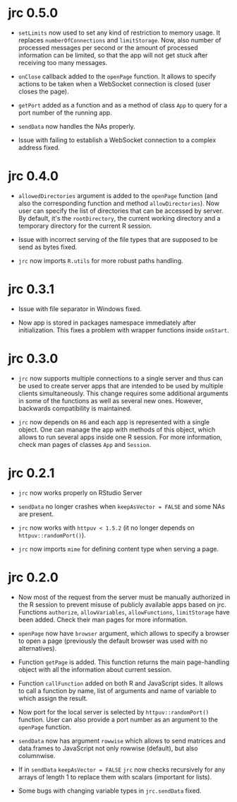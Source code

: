 # jrc 0.5.0

* `setLimits` now used to set any kind of restriction to memory usage. It replaces `numberOfConnections` and `limitStorage`. Now, also number of processed messages per second or the amount of processed information can be limited, so that the app will not get stuck after receiving too many messages.

* `onClose` callback added to the `openPage` function. It allows to specify actions to be taken when a WebSocket connection is closed (user closes the page).

* `getPort` added as a function and as a method of class `App` to query for a port number of the running app.

* `sendData` now handles the NAs properly.

* Issue with failing to establish a WebSocket connection to a complex address fixed.

# jrc 0.4.0

* `allowedDirectories` argument is added to the `openPage` function (and also the corresponding function and method `allowDirectories`).
Now user can specify the list of directories that can be accessed by server. By default, it's the `rootDirectory`, the current working 
directory and a temporary directory for the current R session.

* Issue with incorrect serving of the file types that are supposed to be send as bytes fixed.

* `jrc` now imports `R.utils` for more robust paths handling.

# jrc 0.3.1

* Issue with file separator in Windows fixed.

* Now app is stored in packages namespace immediately after initialization. This fixes a problem with wrapper functions inside `onStart`.

# jrc 0.3.0

* `jrc` now supports multiple connections to a single server and thus can be used to create server apps that are intended
to be used by multiple clients simultaneously. This change requires some additional arguments in some of the functions as well
as several new ones. However, backwards compatibility is maintained.

* `jrc` now depends on `R6` and each app is represented with a single object. One can manage the app with methods of this object,
which allows to run several apps inside one R session. For more information, check man pages of classes `App` and `Session`.

# jrc 0.2.1

* `jrc` now works properly on RStudio Server

* `sendData` no longer crashes when `keepAsVector = FALSE` and some NAs are present.

* `jrc` now works with `httpuv < 1.5.2` (it no longer depends on `httpuv::randomPort()`).

* `jrc` now imports `mime` for defining content type when serving a page.


# jrc 0.2.0

* Now most of the request from the server must be manually authorized in the R session to prevent misuse of publicly available
apps based on jrc. Functions `authorize`, `allowVariables`, `allowFunctions`, `limitStorage` have been added. Check their man 
pages for more information.

* `openPage` now have `browser` argument, which allows to specify a browser to open a page (previously the default browser was
used with no alternatives).

* Function `getPage` is added. This function returns the main page-handling object with all the information about current session.

* Function `callFunction` added on both R and JavaScript sides. It allows to call a function by name, list of arguments and name
of variable to which assign the result.

* Now port for the local server is selected by `httpuv::randomPort()` function. User can also provide a port number as an 
argument to the `openPage` function.

* `sendData` now has argument `rowwise` which allows to send matrices and data.frames to JavaScript not only rowwise (default),
but also columnwise.

* If in `sendData` `keepAsVector = FALSE` `jrc` now checks recursively for any arrays of length 1 to replace them with scalars 
(important for lists).

* Some bugs with changing variable types in `jrc.sendData` fixed.